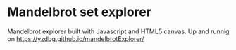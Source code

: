 # Mandelbrot set explorer
Mandelbrot explorer built with Javascript and HTML5 canvas.
Up and runnig on https://yzdbg.github.io/mandelbrotExplorer/
